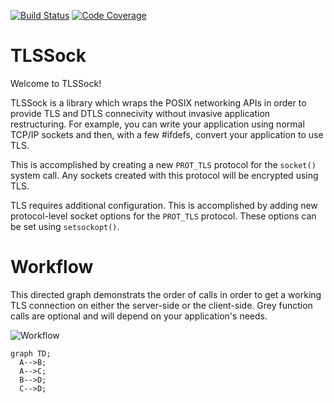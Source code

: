 [![Build Status](https://travis-ci.org/enarx/tlssock.svg?branch=master)](https://travis-ci.org/enarx/tlssock)
[![Code Coverage](https://codecov.io/gh/enarx/tlssock/branch/master/graph/badge.svg)](https://codecov.io/gh/enarx/tlssock)

# TLSSock

Welcome to TLSSock!

TLSSock is a library which wraps the POSIX networking APIs
in order to provide TLS and DTLS connecivity without invasive application
restructuring. For example, you can write your application using normal TCP/IP
sockets and then, with a few #ifdefs, convert your application to use TLS.

This is accomplished by creating a new `PROT_TLS` protocol for the `socket()`
system call. Any sockets created with this protocol will be encrypted using TLS.

TLS requires additional configuration. This is accomplished by adding new
protocol-level socket options for the `PROT_TLS` protocol. These options can
be set using `setsockopt()`.

# Workflow

This directed graph demonstrats the order of calls in order to get a working
TLS connection on either the server-side or the client-side. Grey function calls
are optional and will depend on your application's needs.

![Workflow](https://g.gravizo.com/source/svg?https%3A%2F%2Fraw.githubusercontent.com%2Fenarx%2Ftlssock%2Fmaster%2Fworkflow.dot)
```mermaid
graph TD;
  A-->B;
  A-->C;
  B-->D;
  C-->D;
 ```
